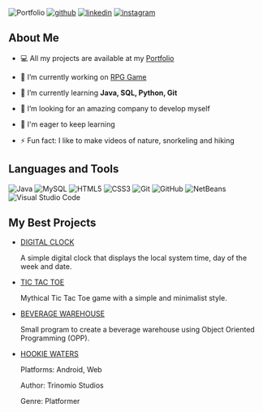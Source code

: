 
![Portfolio](https://img.shields.io/badge/Portfolio-D5D9F4?style=for-the-badge&labelColor=black&link=https%3A%2F%2Flauragomezruiz.netlify.app%2F)
[![github](https://img.shields.io/static/v1?label=&message=github&color=171515&logo=github&logoColor=white&style=for-the-badge)](https://github.com/lgomezruiz)
[![linkedin](https://img.shields.io/static/v1?label=&message=linkedin&color=0e76a8&logo=linkedin&logoColor=white&style=for-the-badge)](https://www.linkedin.com/in/lgomezruiz/)
[![instagram](https://img.shields.io/badge/Instagram-E4405F?style=for-the-badge&logo=instagram&logoColor=white)](https://www.instagram.com/onebreathlaura/)

## About Me

- 💻 All my projects are available at my [Portfolio](https://lauragomezruiz.netlify.app/)

- 🔭 I’m currently working on [RPG Game](https://github.com/lgomezruiz/RPG_GAME1)

- 🌱 I’m currently learning **Java, SQL, Python, Git**

- 👀 I’m looking for an amazing company to develop myself

- 💪 I'm eager to keep learning
  
- ⚡ Fun fact: I like to make videos of nature, snorkeling and hiking

## Languages and Tools

  ![Java](https://img.shields.io/badge/Java-ED8B00?style=for-the-badge&logo=java&logoColor=white)
  ![MySQL](https://img.shields.io/badge/MySQL-4479A1?style=for-the-badge&logo=MySQL&logoColor=white)
  ![HTML5](https://img.shields.io/badge/HTML5-E34F26?style=for-the-badge&logo=HTML5&logoColor=white)
  ![CSS3](https://img.shields.io/badge/CSS3-1572B6?style=for-the-badge&logo=CSS3&logoColor=white)
  ![Git](https://img.shields.io/badge/Git-F05032?style=for-the-badge&logo=Git&logoColor=white)
  ![GitHub](https://img.shields.io/badge/GitHub-181717?style=for-the-badge&logo=github&logoColor=white)
  ![NetBeans](https://img.shields.io/badge/NetBeans-1B6AC6?style=for-the-badge&logo=apachenetbeanside&logoColor=white)
  ![Visual Studio Code](https://img.shields.io/badge/Visual%20Studio%20Code-007ACC?style=for-the-badge&logo=visualstudiocode&logoColor=white)


<!-- <p><img align="center" src="https://github-readme-stats.vercel.app/api/top-langs?username=lgomezruiz&show_icons=true&locale=en&layout=compact" alt="lgomezruiz" /></p> -->

## My Best Projects

- [DIGITAL CLOCK](https://github.com/lgomezruiz/Digital-Clock)

  A simple digital clock that displays the local system time, day of the week and date.

- [TIC TAC TOE](https://github.com/lgomezruiz/Tic-Tac-Toe.git)

  Mythical Tic Tac Toe game with a simple and minimalist style.

- [BEVERAGE WAREHOUSE](https://github.com/lgomezruiz/Beverage-Warehouse)

  Small program to create a beverage warehouse using Object Oriented Programming (OPP).
  
- [HOOKIE WATERS](https://trinomiostudios.itch.io/hooky-waters-webgl)

  Platforms: Android, Web

  Author: Trinomio Studios

  Genre: Platformer
